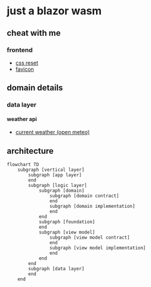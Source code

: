 # just a blazor wasm

## cheat with me

### frontend

- [css reset](https://www.joshwcomeau.com/css/custom-css-reset/)
- [favicon](https://evilmartians.com/chronicles/how-to-favicon-in-2021-six-files-that-fit-most-needs)

## domain details

### data layer

#### weather api

- [current weather (open meteo)](https://open-meteo.com/en/docs?forecast_days=1&timezone=auto&latitude=51.0509&longitude=13.7383&forecast_hours=1&current=temperature_2m,is_day&wind_speed_unit=ms)

## architecture

```mermaid
flowchart TD
    subgraph [vertical layer]
        subgraph [app layer]
        end
        subgraph [logic layer]
            subgraph [domain]
                subgraph [domain contract]
                end
                subgraph [domain implementation]
                end
            end
            subgraph [foundation]
            end
            subgraph [view model]
                subgraph [view model contract]
                end
                subgraph [view model implementation]
                end
            end
        end
        subgraph [data layer]
        end
    end
```
